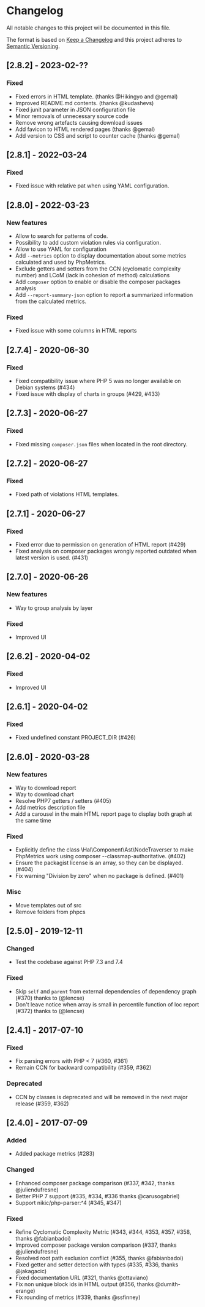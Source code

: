 # Changelog
All notable changes to this project will be documented in this file.

The format is based on [Keep a Changelog](http://keepachangelog.com/en/1.0.0/)
and this project adheres to [Semantic Versioning](http://semver.org/spec/v2.0.0.html).

## [2.8.2] - 2023-02-??

### Fixed
- Fixed errors in HTML template. (thanks @Hikingyo and @gemal)
- Improved README.md contents. (thanks @kudashevs)
- Fixed junit parameter in JSON configuration file
- Minor removals of unnecessary source code
- Remove wrong artefacts causing download issues
- Add favicon to HTML rendered pages (thanks @gemal)
- Add version to CSS and script to counter cache (thanks @gemal)

## [2.8.1] - 2022-03-24

### Fixed
- Fixed issue with relative pat when using YAML configuration.

## [2.8.0] - 2022-03-23

### New features
- Allow to search for patterns of code.
- Possibility to add custom violation rules via configuration.
- Allow to use YAML for configuration
- Add `--metrics` option to display documentation about some metrics calculated and used by PhpMetrics.
- Exclude getters and setters from the CCN (cyclomatic complexity number) and LCoM (lack in cohesion of method) calculations
- Add `composer` option to enable or disable the composer packages analysis
- Add `--report-summary-json` option to report a summarized information from the calculated metrics.

### Fixed
- Fixed issue with some columns in HTML reports

## [2.7.4] - 2020-06-30

### Fixed
- Fixed compatibility issue where PHP 5 was no longer available on Debian systems  (#434)
- Fixed issue with display of charts in groups (#429, #433)

## [2.7.3] - 2020-06-27

### Fixed
- Fixed missing `composer.json` files when located in the root directory.

## [2.7.2] - 2020-06-27

### Fixed
- Fixed path of violations HTML templates.

## [2.7.1] - 2020-06-27

### Fixed
- Fixed error due to permission on generation of HTML report (#429)
- Fixed analysis on composer packages wrongly reported outdated when latest version is used. (#431)

## [2.7.0] - 2020-06-26

### New features
- Way to group analysis by layer

### Fixed
- Improved UI

## [2.6.2] - 2020-04-02

### Fixed
- Improved UI

## [2.6.1] - 2020-04-02

### Fixed
- Fixed undefined constant PROJECT_DIR (#426)

## [2.6.0] - 2020-03-28

### New features
- Way to download report
- Way to download chart
- Resolve PHP7 getters / setters (#405)
- Add metrics description file
- Add a carousel in the main HTML report page to display both graph at the same time

### Fixed
- Explicitly define the class \Hal\Component\Ast\NodeTraverser to make PhpMetrics work using composer --classmap-authoritative. (#402)
- Ensure the packagist license is an array, so they can be displayed. (#404)
- Fix warning "Division by zero" when no package is defined. (#401)

### Misc
- Move templates out of src
- Remove folders from phpcs

## [2.5.0] - 2019-12-11

### Changed
- Test the codebase against PHP 7.3 and 7.4

### Fixed
- Skip `self` and `parent` from external dependencies of dependency graph (#370) thanks to (@lencse)
- Don't leave notice when array is small in percentile function of loc report (#372) thanks to (@lencse)

## [2.4.1] - 2017-07-10

### Fixed
 - Fix parsing errors with PHP < 7 (#360, #361)
 - Remain CCN for backward compatibility (#359, #362)
 
### Deprecated
 - CCN by classes is deprecated and will be removed in the next major release (#359, #362)

## [2.4.0] - 2017-07-09

### Added
 - Added package metrics (#283)

### Changed
 - Enhanced composer package comparison (#337, #342, thanks @juliendufresne)
 - Better PHP 7 support (#335, #334, #336 thanks @carusogabriel)
 - Support nikic/php-parser:^4 (#345, #347)

### Fixed
 - Refine Cyclomatic Complexity Metric (#343, #344, #353, #357, #358, thanks @fabianbadoi)
 - Improved composer package version comparison (#337, thanks @juliendufresne)
 - Resolved root path exclusion conflict (#355, thanks @fabianbadoi)
 - Fixed getter and setter detection with types (#335, #336, thanks @jakagacic)
 - Fixed documentation URL (#321, thanks @ottaviano)
 - Fix non unique block ids in HTML output (#356, thanks @dumith-erange)
 - Fix rounding of metrics (#339, thanks @ssfinney)
